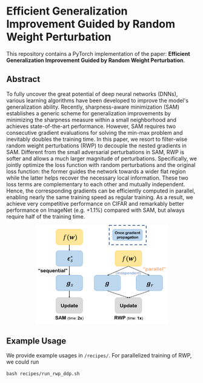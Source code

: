 # Efficient Generalization Improvement Guided by Random Weight Perturbation

This repository contains a PyTorch implementation of the paper: **Efficient Generalization Improvement Guided by Random Weight Perturbation**.


## Abstract
To fully uncover the great potential of deep neural networks (DNNs), various learning algorithms have been developed to improve the model's generalization ability. Recently, sharpness-aware minimization (SAM) establishes a generic scheme for generalization improvements by minimizing the sharpness measure within a small neighborhood and achieves state-of-the-art performance. However, SAM requires two consecutive gradient evaluations for solving the min-max problem and inevitably doubles the training time. In this paper, we resort to filter-wise random weight perturbations (RWP) to decouple the nested gradients in SAM. Different from the small adversarial perturbations in SAM, RWP is softer and allows a much larger magnitude of perturbations. Specifically, we jointly optimize the loss function with random perturbations and the original loss function: the former guides the network towards a wider flat region while the latter helps recover the necessary local information. These two loss terms are complementary to each other and mutually independent. Hence, the corresponding gradients can be efficiently computed in parallel, enabling nearly the same training speed as regular training. As a result, we achieve very competitive performance on CIFAR and remarkably better performance on ImageNet (e.g. $+1.1\%$) compared with SAM, but always require half of the training time.

<div align="center">
<img src="compare.png" width="70%" alt=""/>

<div align="left">

## Example Usage

We provide example usages in `/recipes/`. 
For parallelized training of RWP, we could run

```
bash recipes/run_rwp_ddp.sh
```
